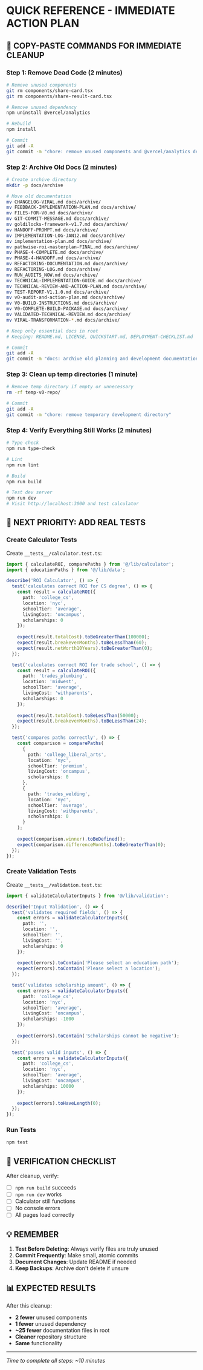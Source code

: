 # QUICK REFERENCE - IMMEDIATE ACTION PLAN

## 🚀 COPY-PASTE COMMANDS FOR IMMEDIATE CLEANUP

### Step 1: Remove Dead Code (2 minutes)
```bash
# Remove unused components
git rm components/share-card.tsx
git rm components/share-result-card.tsx

# Remove unused dependency
npm uninstall @vercel/analytics

# Rebuild
npm install

# Commit
git add -A
git commit -m "chore: remove unused components and @vercel/analytics dependency"
```

### Step 2: Archive Old Docs (2 minutes)
```bash
# Create archive directory
mkdir -p docs/archive

# Move old documentation
mv CHANGELOG-VIRAL.md docs/archive/
mv FEEDBACK-IMPLEMENTATION-PLAN.md docs/archive/
mv FILES-FOR-V0.md docs/archive/
mv GIT-COMMIT-MESSAGE.md docs/archive/
mv goldilocks-framework-v1.7.md docs/archive/
mv HANDOFF-PROMPT.md docs/archive/
mv IMPLEMENTATION-LOG-JAN12.md docs/archive/
mv implementation-plan.md docs/archive/
mv pathwise-roi-masterplan-FINAL.md docs/archive/
mv PHASE-4-COMPLETE.md docs/archive/
mv PHASE-4-HANDOFF.md docs/archive/
mv REFACTORING-DOCUMENTATION.md docs/archive/
mv REFACTORING-LOG.md docs/archive/
mv RUN_AUDITS_NOW.md docs/archive/
mv TECHNICAL-IMPLEMENTATION-GUIDE.md docs/archive/
mv TECHNICAL-REVIEW-AND-ACTION-PLAN.md docs/archive/
mv TEST-REPORT-V1.1.0.md docs/archive/
mv v0-audit-and-action-plan.md docs/archive/
mv V0-BUILD-INSTRUCTIONS.md docs/archive/
mv V0-COMPLETE-BUILD-PACKAGE.md docs/archive/
mv VALIDATED-TECHNICAL-REVIEW.md docs/archive/
mv VIRAL-TRANSFORMATION-*.md docs/archive/

# Keep only essential docs in root
# Keeping: README.md, LICENSE, QUICKSTART.md, DEPLOYMENT-CHECKLIST.md

# Commit
git add -A
git commit -m "docs: archive old planning and development documentation"
```

### Step 3: Clean up temp directories (1 minute)
```bash
# Remove temp directory if empty or unnecessary
rm -rf temp-v0-repo/

# Commit
git add -A
git commit -m "chore: remove temporary development directory"
```

### Step 4: Verify Everything Still Works (2 minutes)
```bash
# Type check
npm run type-check

# Lint
npm run lint

# Build
npm run build

# Test dev server
npm run dev
# Visit http://localhost:3000 and test calculator
```

## 📝 NEXT PRIORITY: ADD REAL TESTS

### Create Calculator Tests
Create `__tests__/calculator.test.ts`:
```typescript
import { calculateROI, comparePaths } from '@/lib/calculator';
import { educationPaths } from '@/lib/data';

describe('ROI Calculator', () => {
  test('calculates correct ROI for CS degree', () => {
    const result = calculateROI({
      path: 'college_cs',
      location: 'nyc',
      schoolTier: 'average',
      livingCost: 'oncampus',
      scholarships: 0
    });
    
    expect(result.totalCost).toBeGreaterThan(100000);
    expect(result.breakevenMonths).toBeLessThan(60);
    expect(result.netWorth10Years).toBeGreaterThan(0);
  });

  test('calculates correct ROI for trade school', () => {
    const result = calculateROI({
      path: 'trades_plumbing',
      location: 'midwest',
      schoolTier: 'average',
      livingCost: 'withparents',
      scholarships: 0
    });
    
    expect(result.totalCost).toBeLessThan(50000);
    expect(result.breakevenMonths).toBeLessThan(24);
  });

  test('compares paths correctly', () => {
    const comparison = comparePaths(
      {
        path: 'college_liberal_arts',
        location: 'nyc',
        schoolTier: 'premium',
        livingCost: 'oncampus',
        scholarships: 0
      },
      {
        path: 'trades_welding',
        location: 'nyc',
        schoolTier: 'average',
        livingCost: 'withparents',
        scholarships: 0
      }
    );
    
    expect(comparison.winner).toBeDefined();
    expect(comparison.differenceMonths).toBeGreaterThan(0);
  });
});
```

### Create Validation Tests
Create `__tests__/validation.test.ts`:
```typescript
import { validateCalculatorInputs } from '@/lib/validation';

describe('Input Validation', () => {
  test('validates required fields', () => {
    const errors = validateCalculatorInputs({
      path: '',
      location: '',
      schoolTier: '',
      livingCost: '',
      scholarships: 0
    });
    
    expect(errors).toContain('Please select an education path');
    expect(errors).toContain('Please select a location');
  });

  test('validates scholarship amount', () => {
    const errors = validateCalculatorInputs({
      path: 'college_cs',
      location: 'nyc',
      schoolTier: 'average',
      livingCost: 'oncampus',
      scholarships: -1000
    });
    
    expect(errors).toContain('Scholarships cannot be negative');
  });

  test('passes valid inputs', () => {
    const errors = validateCalculatorInputs({
      path: 'college_cs',
      location: 'nyc',
      schoolTier: 'average',
      livingCost: 'oncampus',
      scholarships: 10000
    });
    
    expect(errors).toHaveLength(0);
  });
});
```

### Run Tests
```bash
npm test
```

## 🎯 VERIFICATION CHECKLIST

After cleanup, verify:
- [ ] `npm run build` succeeds
- [ ] `npm run dev` works
- [ ] Calculator still functions
- [ ] No console errors
- [ ] All pages load correctly

## 💡 REMEMBER

1. **Test Before Deleting**: Always verify files are truly unused
2. **Commit Frequently**: Make small, atomic commits
3. **Document Changes**: Update README if needed
4. **Keep Backups**: Archive don't delete if unsure

## 📊 EXPECTED RESULTS

After this cleanup:
- **2 fewer** unused components
- **1 fewer** unused dependency  
- **~25 fewer** documentation files in root
- **Cleaner** repository structure
- **Same** functionality

---

*Time to complete all steps: ~10 minutes*

